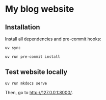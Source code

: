 # My blog website

## Installation

Install all dependencies and pre-commit hooks:

```bash	
uv sync
```

```bash
uv run pre-commit install
```



## Test website locally

```bash
uv run mkdocs serve

```

Then, go to http://127.0.0.1:8000/.
